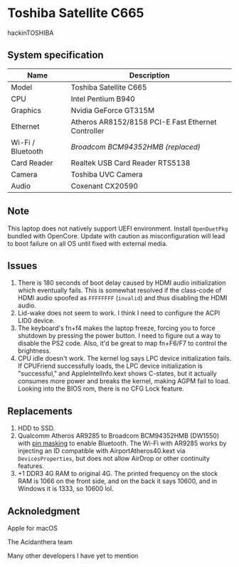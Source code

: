 # Toshiba Satellite C665
hackinTOSHIBA
## System specification
| Name | Description |
| - | - |
| Model | Toshiba Satellite C665 |
| CPU | Intel Pentium B940 |
| Graphics | Nvidia GeForce GT315M |
| Ethernet | Atheros AR8152/8158 PCI-E Fast Ethernet Controller |
| Wi-Fi / Bluetooth | *Broadcom BCM94352HMB (replaced)* |
| Card Reader | Realtek USB Card Reader RTS5138 |
| Camera | Toshiba UVC Camera |
| Audio | Coxenant CX20590 |
## Note
This laptop does not natively support UEFI environment. Install `OpenDuetPkg` bundled with OpenCore. Update with caution as misconfiguration will lead to boot failure on all OS until fixed with external media.
## Issues
1. There is 180 seconds of boot delay caused by HDMI audio initialization which eventually fails. This is somewhat resolved if the class-code of HDMI audio spoofed as `FFFFFFFF` (`invalid`) and thus disabling the HDMI audio.
2. Lid-wake does not seem to work. I think I need to configure the ACPI LID0 device.
3. The keyboard's fn+f4 makes the laptop freeze, forcing you to force shutdown by pressing the power button. I need to figure out a way to disable the PS2 code. Also, it'd be great to map fn+F6/F7 to control the brightness.
4. CPU idle doesn't work. The kernel log says LPC device initialization fails. If CPUFriend successfully loads, the LPC device initialization is "successful," and AppleIntelInfo.kext shows C-states, but it actually consumes more power and breaks the kernel, making AGPM fail to load. Looking into the BIOS rom, there is no CFG Lock feature.
## Replacements
1. HDD to SSD.
2. Qualcomm Atheros AR9285 to Broadcom BCM94352HMB (DW1550) with [pin masking](https://i.applelife.ru/2019/03/448862_448858_ceh123_whitelisthack.jpg) to enable Bluetooth. The Wi-Fi with AR9285 works by injecting an ID compatible with AirportAtheros40.kext via `DevicesProperties`, but does not allow AirDrop or other continuity features.
3. +1 DDR3 4G RAM to original 4G. The printed frequency on the stock RAM is 1066 on the front side, and on the back it says 10600, and in Windows it is 1333, so 10600 lol.
## Acknoledgment
Apple for macOS

The Acidanthera team

Many other developers I have yet to mention

